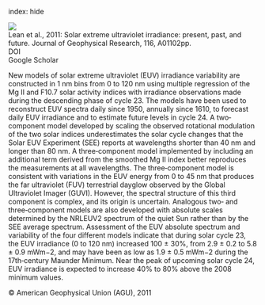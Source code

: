index: hide

<div class="Citation">
    <div class="Citation-thumb CitationThumb-linked"  data-href="https://doi.org/10.1029/2010ja015901">
      <img src="https://static.claimspace.cloud/climate-study-static/refs/thumbs/5/Lean_et_al_2011-thumb.png" />
    </div>

  <div class="Citation-body">
    <div class="Citation-text">Lean et al., 2011: Solar extreme ultraviolet irradiance: present, past, and future. <span class="Article-journal">Journal of Geophysical Research, </span><span class="Article-volume">116, </span>A01102pp.</div>
    <div class="Citation-links">
      <div class="CitationLink" data-href="https://doi.org/10.1029/2010ja015901">
        <div class="CitationLink-icon CitationLink-Doi"></div>
        <div class="CitationLink-text">DOI</div>
      </div>
      <div class="CitationLink" data-href="https://scholar.google.com/scholar?q=10.1029/2010ja015901">
        <div class="CitationLink-icon CitationLink-Scholar"></div>
        <div class="CitationLink-text">Google Scholar</div>
      </div>
    </div>
  </div>
</div>

New models of solar extreme ultraviolet (EUV) irradiance variability are constructed in 1 nm bins from 0 to 120 nm using multiple regression of the Mg II and F10.7 solar activity indices with irradiance observations made during the descending phase of cycle 23. The models have been used to reconstruct EUV spectra daily since 1950, annually since 1610, to forecast daily EUV irradiance and to estimate future levels in cycle 24. A two‐component model developed by scaling the observed rotational modulation of the two solar indices underestimates the solar cycle changes that the Solar EUV Experiment (SEE) reports at wavelengths shorter than 40 nm and longer than 80 nm. A three‐component model implemented by including an additional term derived from the smoothed Mg II index better reproduces the measurements at all wavelengths. The three‐component model is consistent with variations in the EUV energy from 0 to 45 nm that produces the far ultraviolet (FUV) terrestrial dayglow observed by the Global Ultraviolet Imager (GUVI). However, the spectral structure of this third component is complex, and its origin is uncertain. Analogous two‐ and three‐component models are also developed with absolute scales determined by the NRLEUV2 spectrum of the quiet Sun rather than by the SEE average spectrum. Assessment of the EUV absolute spectrum and variability of the four different models indicate that during solar cycle 23, the EUV irradiance (0 to 120 nm) increased 100 ± 30%, from 2.9 ± 0.2 to 5.8 ± 0.9 mWm−2, and may have been as low as 1.9 ± 0.5 mWm−2 during the 17th‐century Maunder Minimum. Near the peak of upcoming solar cycle 24, EUV irradiance is expected to increase 40% to 80% above the 2008 minimum values.

<div class="Citation-copy">
&copy; American Geophysical Union (AGU), 2011
</div>